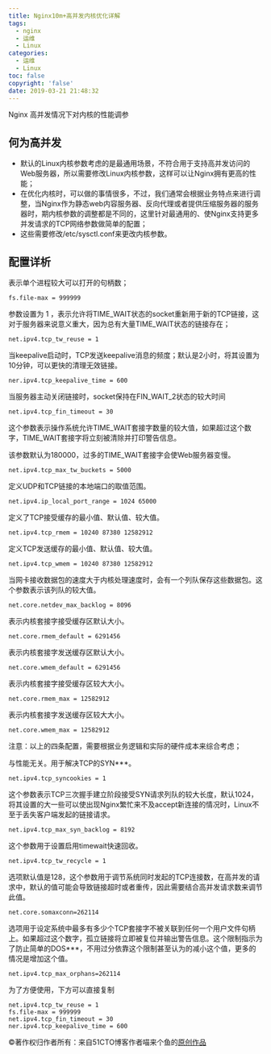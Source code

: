 ```yaml
---
title: Nginx10m+高并发内核优化详解
tags:
  - nginx
  - 运维
  - Linux
categories:
  - 运维
  - Linux
toc: false
copyright: 'false'
date: 2019-03-21 21:48:32
---
```


Nginx 高并发情况下对内核的性能调参
<!--more-->
## 何为高并发
- 默认的Linux内核参数考虑的是最通用场景，不符合用于支持高并发访问的Web服务器，所以需要修改Linux内核参数，这样可以让Nginx拥有更高的性能；
- 在优化内核时，可以做的事情很多，不过，我们通常会根据业务特点来进行调整，当Nginx作为静态web内容服务器、反向代理或者提供压缩服务器的服务器时，期内核参数的调整都是不同的，这里针对最通用的、使Nginx支持更多并发请求的TCP网络参数做简单的配置；
- 这些需要修改/etc/sysctl.conf来更改内核参数。
## 配置详析
表示单个进程较大可以打开的句柄数；
```
fs.file-max = 999999
```
参数设置为 1 ，表示允许将TIME_WAIT状态的socket重新用于新的TCP链接，这对于服务器来说意义重大，因为总有大量TIME_WAIT状态的链接存在；
```
net.ipv4.tcp_tw_reuse = 1
```
当keepalive启动时，TCP发送keepalive消息的频度；默认是2小时，将其设置为10分钟，可以更快的清理无效链接。
```
ner.ipv4.tcp_keepalive_time = 600
```
当服务器主动关闭链接时，socket保持在FIN_WAIT_2状态的较大时间
```
net.ipv4.tcp_fin_timeout = 30
```
这个参数表示操作系统允许TIME_WAIT套接字数量的较大值，如果超过这个数字，TIME_WAIT套接字将立刻被清除并打印警告信息。

该参数默认为180000，过多的TIME_WAIT套接字会使Web服务器变慢。
```
net.ipv4.tcp_max_tw_buckets = 5000
```
定义UDP和TCP链接的本地端口的取值范围。
```
net.ipv4.ip_local_port_range = 1024 65000
```
定义了TCP接受缓存的最小值、默认值、较大值。
```
net.ipv4.tcp_rmem = 10240 87380 12582912
```
定义TCP发送缓存的最小值、默认值、较大值。
```
net.ipv4.tcp_wmem = 10240 87380 12582912
```
当网卡接收数据包的速度大于内核处理速度时，会有一个列队保存这些数据包。这个参数表示该列队的较大值。
```
net.core.netdev_max_backlog = 8096
```
表示内核套接字接受缓存区默认大小。
```
net.core.rmem_default = 6291456
```
表示内核套接字发送缓存区默认大小。
```
net.core.wmem_default = 6291456
```
表示内核套接字接受缓存区较大大小。
```
net.core.rmem_max = 12582912
```
表示内核套接字发送缓存区较大大小。
```
net.core.wmem_max = 12582912
```
注意：以上的四条配置，需要根据业务逻辑和实际的硬件成本来综合考虑；

与性能无关。用于解决TCP的SYN***。
```
net.ipv4.tcp_syncookies = 1
```
这个参数表示TCP三次握手建立阶段接受SYN请求列队的较大长度，默认1024，将其设置的大一些可以使出现Nginx繁忙来不及accept新连接的情况时，Linux不至于丢失客户端发起的链接请求。
```
net.ipv4.tcp_max_syn_backlog = 8192
```
这个参数用于设置启用timewait快速回收。
```
net.ipv4.tcp_tw_recycle = 1
```
选项默认值是128，这个参数用于调节系统同时发起的TCP连接数，在高并发的请求中，默认的值可能会导致链接超时或者重传，因此需要结合高并发请求数来调节此值。
```
net.core.somaxconn=262114
```
选项用于设定系统中最多有多少个TCP套接字不被关联到任何一个用户文件句柄上。如果超过这个数字，孤立链接将立即被复位并输出警告信息。这个限制指示为了防止简单的DOS***，不用过分依靠这个限制甚至认为的减小这个值，更多的情况是增加这个值。
```
net.ipv4.tcp_max_orphans=262114
```
为了方便使用，下方可以直接复制
```
net.ipv4.tcp_tw_reuse = 1
fs.file-max = 999999
net.ipv4.tcp_fin_timeout = 30
ner.ipv4.tcp_keepalive_time = 600
```
©著作权归作者所有：来自51CTO博客作者喵来个鱼的[原创作品](https://blog.51cto.com/m51cto/2363354)